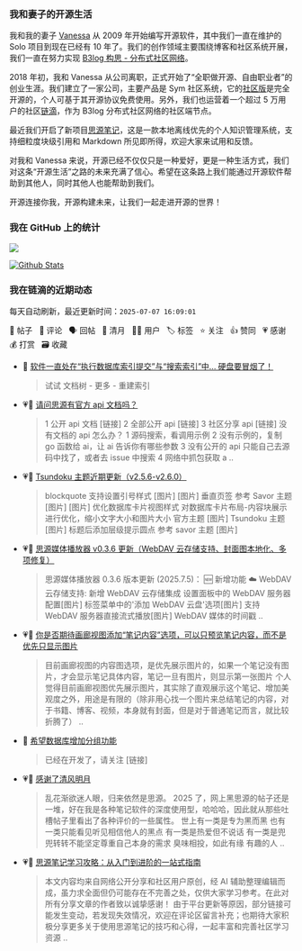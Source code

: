 ### 我和妻子的开源生活

我和我的妻子 [Vanessa](https://github.com/Vanessa219) 从 2009 年开始编写开源软件，其中我们一直在维护的 Solo 项目到现在已经有 10 年了。我们的创作领域主要围绕博客和社区系统开展，我们一直在努力实现 [B3log 构思 - 分布式社区网络](https://ld246.com/article/1546941897596)。

2018 年初，我和 Vanessa 从公司离职，正式开始了“全职做开源、自由职业者”的创业生涯。我们建立了一家公司，主要产品是 Sym 社区系统，它的[社区版](https://github.com/88250/symphony)是完全开源的，个人可基于其开源协议免费使用。另外，我们也运营着一个超过 5 万用户的社区[链滴](https://ld246.com)，作为 B3log 分布式社区网络的社区端节点。

最近我们开启了新项目[思源笔记](https://github.com/siyuan-note/siyuan)，这是一款本地离线优先的个人知识管理系统，支持细粒度块级引用和 Markdown 所见即所得，欢迎大家来试用和反馈。

对我和 Vanessa 来说，开源已经不仅仅只是一种爱好，更是一种生活方式，我们对这条“开源生活”之路的未来充满了信心。希望在这条路上我们能通过开源软件帮助到其他人，同时其他人也能帮助到我们。

开源连接你我，开源构建未来，让我们一起走进开源的世界！

### 我在 GitHub 上的统计

<a title="Hits" target="_blank" href="https://github.com/88250/88250"><img src="https://hits.b3log.org/88250/88250.svg"></a>

[![Github Stats](https://github-readme-stats.vercel.app/api?username=88250&theme=tokyonight&show_icons=true)](https://github.com/88250)

<!--events start -->

### 我在链滴的近期动态

每天自动刷新，最近更新时间：`2025-07-07 16:09:01`

📝 帖子 &nbsp; 💬 评论 &nbsp; 🗣 回帖 &nbsp; 🌙 清月 &nbsp; 👨‍💻 用户 &nbsp; 🏷️ 标签 &nbsp; ⭐️ 关注 &nbsp; 👍 赞同 &nbsp; 💗 感谢 &nbsp; 💰 打赏 &nbsp; 🗃 收藏

* 💬 [软件一直处在“执行数据库索引提交”与“搜索索引”中... 硬盘要冒烟了！](https://ld246.com/article/1751789944437/comment/1751795144509#comments)

  > 试试 文档树 - 更多 - 重建索引
* 💗💬 [请问思源有官方 api 文档吗？](https://ld246.com/article/1751719782640/comment/1751720707639#comments)

  > 1 公开 api 文档 [链接] 2 全部公开 api [链接] 3 社区分享 api [链接] 没有文档的 api 怎么办？ 1 源码搜索，看调用示例 2 没有示例的，复制 go 函数给 ai，让 ai 告诉你有哪些参数 3 没有公开的 api 只能自己去源码中找了，或者去 issue 中搜索 4 网络中抓包获取 a ..
* 💗📝 [Tsundoku 主题近期更新（v2.5.6-v2.6.0）](https://ld246.com/article/1751683001774)

  > blockquote 支持设置引号样式 [图片] [图片] 垂直页签 参考 Savor 主题 [图片] [图片] 优化数据库卡片视图样式 对数据库卡片布局-内容块展示进行优化，缩小文字大小和图片大小 官方主题 [图片] Tsundoku 主题 [图片] 标题后添加层级提示圆点 参考 savor 主题 [图片]
* 💗📝 [思源媒体播放器 v0.3.6 更新（WebDAV 云存储支持、封面图本地化、多项修复）](https://ld246.com/article/1751648369535)

  > 思源媒体播放器 0.3.6 版本更新 (2025.7.5)： 🆕 新增功能 ☁️ WebDAV 云存储支持: 新增 WebDAV 云存储集成 设置面板中的 WebDAV 服务器配置[图片] 标签菜单中的'添加 WebDAV 云盘'选项[图片] 支持 WebDAV 服务器直接流式播放[图片] WebDAV 媒体的时间戳 ..
* 💗📝 [你是否期待画廊视图添加“笔记内容”选项，可以只预览笔记内容，而不是优先只显示图片](https://ld246.com/article/1751550333646)

  > 目前画廊视图的内容图选项，是优先展示图片的，如果一个笔记没有图片，才会显示笔记具体内容，笔记一旦有图片，则显示第一张图片 个人觉得目前画廊视图优先展示图片，其实除了直观展示这个笔记、增加美观度之外，用途是有限的（除非用心找一个图片来总结笔记的内容，对于书籍、博客、视频，本身就有封面，但是对于普通笔记而言，就比较折腾了） ..
* 💬 [希望数据库增加分组功能](https://ld246.com/article/1751530019350/comment/1751530055268#comments)

  > 已经在开发了，请关注 [链接]
* 💗🌙 [感谢了清风明月](https://ld246.com/member/Floria233/breezemoons/1751516618465)

  > 乱花渐欲迷人眼，归来依然是思源。 2025 了，网上黑思源的帖子还是一堆，好在我是各种笔记软件的深度使用型，哈哈哈，因此就从那些吐槽帖子里看出了各种评价的一些属性。 世上有一类是专为黑而黑 也有一类只能看见听见相信他人的黑点 有一类是热爱但不说话 有一类是兜兜转转不能坚定尊重自己本身的需求 臭味相投，如此有缘 有趣的人 ..
* 💗📝 [思源笔记学习攻略：从入门到进阶的一站式指南](https://ld246.com/article/1750952221367)

  > 本文内容均来自网络公开分享和社区用户原创，经 AI 辅助整理编辑而成，虽力求全面但仍可能存在不完善之处，仅供大家学习参考。在此对所有分享文章的作者致以诚挚感谢！ 由于平台更新等原因，部分链接可能发生变动，若发现失效情况，欢迎在评论区留言补充；也期待大家积极分享更多关于使用思源笔记的技巧和心得，一起丰富和完善社区学习资源 ..


<!--events end -->
